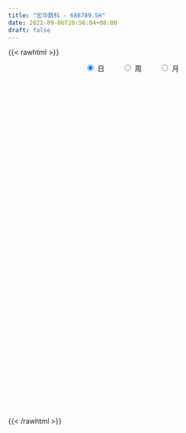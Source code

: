 ```yaml
---
title: "宏华数科 - 688789.SH"
date: 2022-09-06T20:56:04+08:00
draft: false
---
```

{{< rawhtml >}}
    <div style="text-align: center">
        <label style="padding: 1rem;"><input style="margin-right: .5rem" type="radio" name="period" value="D" checked onclick="period_change(this)">日</label>
        <label style="padding: 1rem;"><input style="margin-right: .5rem" type="radio" name="period" value="W" onclick="period_change(this)">周</label>
        <label style="padding: 1rem;"><input style="margin-right: .5rem" type="radio" name="period" value="M" onclick="period_change(this)">月</label>
    </div>
    <div id="chart" style="height: 700px;"></div> 
    <script type="text/javascript">
        const D_v = [128250.16,51802.09,30630.41,26625.49,19262.45,15544.51,17381.68,13602.27,8179.8,8929.02,8751.57,14939.7,10246.26,8905.0,8964.46,8317.22,7801.05,8973.92,8270.26,4802.23,7146.13,5305.58,7779.39,6705.02,4969.37,4316.15,5184.62,2848.93,5425.31,3551.91,2256.63,3831.51,3611.02,3700.34,3376.79,2191.85,4732.02,5009.94,2779.07,3433.5,1437.6,2734.81,1282.25,4436.18,2681.19,2756.46,3616.98,2763.8,2582.44,1617.88,1066.24,1539.66,1263.31,2581.6,1342.87,1277.7,1273.04,1572.34,2569.36,1194.12,1326.83,2703.36,3714.14,2338.25,2229.81,2330.74,1456.94,3145.63,2258.9,1551.02,1295.04,1671.75,1756.52,2705.11,1711.09,5829.51,2944.21,2188.9,1823.67,2413.7,1984.28,2064.55,1357.39,946.59,3784.31,2355.29,1642.57,2531.38,1547.92,3834.34,2776.01,2036.57,2104.83,3069.9,2637.58,2936.98,2961.56,2956.24,3490.44,3913.39,3610.81,4077.59,2588.34,1635.9,1634.0,1394.01,2122.9,3091.77,4252.18,2696.52,1091.46,1197.39,2036.45,1353.22,1244.65,2233.39,1163.65,1839.05,1630.61,2150.07,2833.74,4313.29,2086.27,3260.11,7106.99,4009.86,3414.66,2202.12,1877.39,1722.29,2009.52,1981.88,2405.18,1973.83,1396.33,1257.35,781.76,1533.76,1220.17,3782.42,2524.31,4536.24,7958.05,3536.61,3877.61,2089.23,4540.21,3589.77,1401.42,1761.45,1727.33,2478.11,3308.01,2973.05,3405.6,3304.64,1385.56,4182.44,3983.16,3752.42,3317.12,2152.73,2982.63,1436.47,1130.81,1927.48,2570.14,3500.31,2721.96,2441.79,1991.41,2227.31,3980.56,3847.04,5447.86,3405.52,2906.93,1061.85,1636.76,4026.77,1572.93,2268.79,1837.09,3229.25,2587.09,2767.7,2440.68,2116.06,897.44,1920.74,1567.77,3436.17,2783.85,2861.5,3904.33,4190.14,3235.91,4461.62,3880.55,1302.67,5118.1,4250.44,1490.93,3474.19,3714.01,2370.5,1433.97,2665.34,1479.75,2235.83,1488.91,1030.19,1637.67,795.49,2485.54,2007.72,1052.55,2838.14,3543.74,2765.03,3927.99,2031.12,1580.18,1347.88,3686.35,2268.59,2139.77,2727.83,2072.34,1387.05,1882.82,1774.14,4794.45,6708.06,5076.4,2571.69,3318.67,2836.82,2675.33,1509.35,2708.7,1555.55,4938.7,3657.37,3754.33,2999.06,3523.4,2048.66,3827.67,4125.49,6208.68,3129.13,2651.41,2759.16,2308.73,2075.06,3477.78,3228.53,3636.19,3578.57,3553.33,1906.44,2268.79,4153.24,2422.4,1852.77,4767.75,3669.36,2640.52,5274.61,4576.77,3088.64,5046.55,5335.57,4267.6,2895.87,5758.06,5586.24,3640.38,1850.63,2040.15,1822.74,1178.12,3680.97,1675.15]
const D_histogram = [0.0,0.5143703704,1.4117081777,3.6181868794,4.5984696813,6.105729471,7.6193390431,7.9546781444,8.013568569,7.6480910518,8.2659906465,6.8452600976,5.0882292706,3.7586876819,2.2483148895,2.5940370904,3.6649113722,3.5820575681,3.3389493056,2.3680976007,2.0798032632,1.9540029258,0.6552003202,0.5876265144,0.1854532577,0.2368633233,-0.9105958559,-2.4268912412,-4.2208123165,-5.5381660249,-6.3117628621,-7.2135474378,-6.5339691313,-6.5872490341,-5.5504396395,-5.0744088651,-5.0085625226,-3.9359164586,-3.4179940858,-3.1803297999,-3.377530295,-3.4138069681,-3.4678107716,-2.3160369401,-1.3417352717,0.019593068,0.5712169969,-0.1104976049,-1.1303960528,-1.6137987682,-1.9712336484,-2.2277605159,-1.9691931796,-0.6610234489,-0.4551357055,-0.7271689396,-1.6982889783,-2.6909584674,-2.802952725,-2.9218654798,-3.364073341,-3.4605063875,-3.4102350683,-3.4300772641,-2.3937252009,-1.0626926841,-0.510951177,0.7147866124,1.4323585257,1.8479768699,1.9921777091,1.421920176,0.929561106,-0.0518765399,-0.6584119999,1.1533473064,2.2727926511,2.8165881382,2.9640130381,3.6258158359,3.5191779313,3.830209088,3.8132062076,3.5285531843,4.5974150945,5.4212977857,5.3040981182,5.9312718878,5.5337765445,4.0759612245,3.4565864688,2.4147392072,1.5707445012,1.4032411604,2.0788704945,1.9817662455,2.2024509335,1.8731043029,0.8450528417,-0.2626423749,-2.4426621507,-4.3982856571,-5.2813015273,-5.8357526874,-6.1897629938,-6.2533727649,-5.7695716079,-5.0314567183,-4.2856128468,-4.0167224255,-3.6471139552,-2.6759702539,-2.2245716155,-1.7569621267,-1.5881562214,-1.3865876153,-1.9166423656,-2.4825455978,-2.8594574055,-2.7451075137,-2.537647588,-2.7293869132,-3.0248764439,-3.0375401532,-2.9272502297,-3.2189139677,-2.9453585081,-2.4783241599,-2.2132653594,-1.755628468,-1.1092076337,-0.9571979385,-1.2216944274,-0.8952258724,-1.0558186594,-1.2479383211,-1.3715980398,-1.6801415058,-1.802488708,-2.7025442934,-3.2836619473,-3.3671903156,-2.5881650739,-1.9843812515,-1.2444242941,-0.2897823763,0.9976490172,1.5496012875,2.0312144982,2.4254623307,2.7700266497,4.1994958755,4.6028490017,4.6613544964,4.5372501232,5.0096117028,5.1310541007,4.4611870871,3.1888258652,1.741853988,0.740421869,0.0690545943,-1.0406939343,-1.6601175277,-2.2652591443,-3.0300564647,-3.4260900785,-2.4468874927,-2.1358668264,-1.8160202599,-1.6947225897,-1.451478641,-1.44756895,-1.303395498,-1.055472894,-0.78119298,-0.2783523475,0.0082540179,0.2948954288,1.2008462177,1.4766257578,1.5948744749,1.409270038,1.3907311616,1.2609186491,1.2312190008,1.1902667271,1.3318720911,1.3260006573,1.2951786203,1.2301510276,1.0951495448,0.4071385231,-0.4793921755,-0.904164043,-0.8645767185,-0.4153418815,-0.4952101636,-0.3436281369,0.0645603317,1.2578744446,2.3864716415,3.1208093307,4.1616725108,4.2974028918,4.369655845,4.0354637467,4.2640490051,4.1159328691,3.2731565731,2.0904125374,1.1711022838,0.6787716852,-0.0519993985,0.1623887222,0.880356252,1.4505647574,2.5331400045,2.9170679201,2.1158210751,1.4621521156,0.3020356402,0.1928766041,0.0757200227,-0.4029646353,-0.9794897703,-1.4591637676,-1.7864828279,-1.583539942,-1.5173084208,-1.6650521517,-1.7911435437,-2.2969371837,-2.1684924813,-2.5792390986,-2.7580796227,-3.1345598338,-3.2966065618,-2.8889600951,-2.5908550075,-1.9129195866,-1.2635796151,-0.0640743749,0.4187833503,0.2519713828,-0.045198332,-0.0197430411,0.1555838121,0.0942988776,0.6707507249,1.6260253,2.183576592,2.5814443305,2.6029579276,2.2309099075,1.8531564739,2.031132234,1.6008822474,1.056564539,0.1139656209,-0.3092521534,-0.2506623482,0.1061386962,0.6972771265,0.9923684231,1.2705197083,1.54546529,0.8387338753,0.0885492748,-0.9241628006,-1.3365751952,-1.1361910713,-0.7261969216,-0.0770253621,0.266368117,0.5073493106,0.743741797,1.550293455,1.5579682824,1.5293909897,0.9815169534,0.1652736437,-0.4417234611,-0.9268621883,-1.355941413]
const D_fast = [0.0,0.642962963,1.8932278147,5.0042532363,7.1341534585,10.1678456159,13.5862899488,15.9102985862,17.9725811531,19.5191263988,22.2035236552,22.4941081306,22.0091346213,21.6192649531,20.6709708831,21.6652023566,23.6523044814,24.4649650694,25.0565941333,24.6777668285,24.9094233068,25.2721237008,24.1371211754,24.2164539981,23.8606440559,23.9712699523,22.5961618091,20.4731436135,17.624019459,14.9221242444,12.5705866918,9.8654152566,8.9115012802,7.2114091189,6.8606086037,6.0680371618,4.8817428736,4.970409823,4.6338336743,4.0764155102,3.0348324414,2.1451040263,1.2241475298,1.7969121263,2.4357799768,3.8020065835,4.4964347617,3.7870957587,2.4845982975,1.5977458901,0.7475025978,-0.0659643988,-0.2996953573,0.8432185112,0.9353223282,0.4814968592,-0.914195424,-2.57960453,-3.3923369688,-4.2417160936,-5.52494229,-6.4865019334,-7.2887893814,-8.1661508932,-7.7282301302,-6.6628707844,-6.2388670716,-4.834432629,-3.7587710843,-2.8811585226,-2.2389132561,-2.4536907452,-2.7136595388,-3.7080663196,-4.4792047795,-2.3791086467,-0.6914651392,0.5564773825,1.4449055418,3.0131622987,3.7863188768,5.0549023056,5.991200977,6.5886862498,8.8069019336,10.9861090713,12.1949339333,14.3049256749,15.2908744677,14.8520494538,15.0968213153,14.6586588556,14.2073502748,14.3906572241,15.5860041818,15.9843414941,16.7556389156,16.8945683607,16.0777801099,14.9044242996,12.1137389861,9.0585440654,6.8552028135,4.8418134814,2.9403624266,1.3134094643,0.3548177193,-0.1649315706,-0.4904909109,-1.2257810959,-1.7679511144,-1.4657999766,-1.5705442421,-1.542175285,-1.770408435,-1.9154867327,-2.9247020745,-4.111241706,-5.2030178652,-5.7749448518,-6.201896823,-7.0759828766,-8.1276915183,-8.8997402658,-9.5212628998,-10.6176551298,-11.0804392971,-11.2329859889,-11.5212435282,-11.5025137538,-11.133394828,-11.2206846174,-11.7906047132,-11.6879426262,-12.1124900781,-12.6165943201,-13.0831535487,-13.8117323912,-14.3847017704,-15.9603934291,-17.3624265699,-18.287752517,-18.1557685438,-18.0480800343,-17.6192291505,-16.7370328266,-15.2001891789,-14.2608365867,-13.2714197514,-12.2708063363,-11.2337353548,-8.7543921601,-7.2003267835,-5.9764826648,-4.9662745071,-3.2415100018,-1.8373040788,-1.3918743206,-1.8670290761,-2.8785374564,-3.6948641081,-4.3489677343,-5.7188897464,-6.7533427218,-7.9247991245,-9.447110561,-10.6996666944,-10.3321859819,-10.5551320221,-10.6892905206,-10.9916734978,-11.1112992094,-11.4692817559,-11.6509571783,-11.6669027979,-11.5879211289,-11.1546685833,-10.8659987133,-10.5056334452,-9.2994711019,-8.6545351224,-8.1375677866,-7.970854714,-7.6417107999,-7.4562936502,-7.1781885483,-6.9215741402,-6.4470007534,-6.1213720229,-5.8283994048,-5.5858892407,-5.4471033373,-6.0333297282,-7.0397084706,-7.6905213489,-7.867078204,-7.5216788374,-7.7253496603,-7.6596746679,-7.2353461164,-5.7275633924,-4.002348285,-2.4878082632,-0.4065269553,0.8035541486,1.9682210631,2.6428949014,3.9374924111,4.8183594924,4.7938723396,4.1337314383,3.5071967557,3.1845590783,2.440788145,2.6957734463,3.6338300391,4.5666797339,6.2825399821,7.3957348777,7.1234433015,6.8353123708,5.7507048056,5.6897649205,5.5915383447,5.0121125279,4.1907149503,3.3462500111,2.5723102439,2.3793681442,2.0662725602,1.5022657915,0.9283885135,-0.1516394224,-0.5653178403,-1.6208742322,-2.489234662,-3.6493548316,-4.6355532001,-4.9501467571,-5.2997554214,-5.1000498971,-4.7666048294,-3.5831181829,-2.9955646201,-3.099383742,-3.4078530398,-3.3873335091,-3.173110703,-3.210820918,-2.4666813895,-1.1049004894,-0.0014550494,1.0417737718,1.7140268508,1.8997063075,1.9852419924,2.671000811,2.6409713862,2.3607948126,1.4466872997,0.9461564871,0.9420807052,1.3254164237,2.0908741356,2.6340575379,3.2298387502,3.8911506544,3.3941027086,2.6660554268,1.4223026512,0.6757464579,0.592082814,0.8205277332,1.4504429522,1.8604284606,2.2282469818,2.6505749174,3.8446999391,4.2418668372,4.5956372919,4.2931424939,3.5182175952,2.8007896251,2.0839353508,1.3158707729]
const D_slow = [0.0,0.1285925926,0.481519637,1.3860663569,2.5356837772,4.0621161449,5.9669509057,7.9556204418,9.9590125841,11.871035347,13.9375330086,15.648848033,16.9209053507,17.8605772712,18.4226559936,19.0711652662,19.9873931092,20.8829075012,21.7176448277,22.3096692278,22.8296200436,23.3181207751,23.4819208551,23.6288274837,23.6751907982,23.734406629,23.506757665,22.9000348547,21.8448317756,20.4602902693,18.8823495538,17.0789626944,15.4454704115,13.798658153,12.4110482431,11.1424460269,9.8903053962,8.9063262816,8.0518277601,7.2567453101,6.4123627364,5.5589109944,4.6919583015,4.1129490664,3.7775152485,3.7824135155,3.9252177647,3.8975933635,3.6149943503,3.2115446583,2.7187362462,2.1617961172,1.6694978223,1.5042419601,1.3904580337,1.2086657988,0.7840935542,0.1113539374,-0.5893842439,-1.3198506138,-2.160868949,-3.0259955459,-3.878554313,-4.736073629,-5.3345049293,-5.6001781003,-5.7279158945,-5.5492192414,-5.19112961,-4.7291353925,-4.2310909653,-3.8756109212,-3.6432206448,-3.6561897797,-3.8207927797,-3.5324559531,-2.9642577903,-2.2601107558,-1.5191074962,-0.6126535373,0.2671409456,1.2246932176,2.1779947695,3.0601330655,4.2094868391,5.5648112856,6.8908358151,8.3736537871,9.7570979232,10.7760882293,11.6402348465,12.2439196483,12.6366057736,12.9874160637,13.5071336873,14.0025752487,14.5531879821,15.0214640578,15.2327272682,15.1670666745,14.5564011368,13.4568297225,12.1365043407,10.6775661689,9.1301254204,7.5667822292,6.1243893272,4.8665251476,3.7951219359,2.7909413296,1.8791628408,1.2101702773,0.6540273734,0.2147868417,-0.1822522136,-0.5288991174,-1.0080597088,-1.6286961083,-2.3435604596,-3.0298373381,-3.6642492351,-4.3465959634,-5.1028150744,-5.8622001126,-6.5940126701,-7.398741162,-8.135080789,-8.754661829,-9.3079781688,-9.7468852858,-10.0241871943,-10.2634866789,-10.5689102857,-10.7927167538,-11.0566714187,-11.368655999,-11.7115555089,-12.1315908854,-12.5822130624,-13.2578491357,-14.0787646225,-14.9205622014,-15.5676034699,-16.0636987828,-16.3748048563,-16.4472504504,-16.1978381961,-15.8104378742,-15.3026342497,-14.696268667,-14.0037620045,-12.9538880357,-11.8031757852,-10.6378371611,-9.5035246303,-8.2511217046,-6.9683581795,-5.8530614077,-5.0558549414,-4.6203914444,-4.4352859771,-4.4180223286,-4.6781958121,-5.0932251941,-5.6595399801,-6.4170540963,-7.2735766159,-7.8852984891,-8.4192651957,-8.8732702607,-9.2969509081,-9.6598205684,-10.0217128059,-10.3475616804,-10.6114299039,-10.8067281489,-10.8763162358,-10.8742527313,-10.8005288741,-10.5003173196,-10.1311608802,-9.7324422615,-9.380124752,-9.0324419616,-8.7172122993,-8.4094075491,-8.1118408673,-7.7788728445,-7.4473726802,-7.1235780251,-6.8160402682,-6.542252882,-6.4404682513,-6.5603162951,-6.7863573059,-7.0025014855,-7.1063369559,-7.2301394968,-7.316046531,-7.2999064481,-6.9854378369,-6.3888199266,-5.6086175939,-4.5681994662,-3.4938487432,-2.401434782,-1.3925688453,-0.326556594,0.7024266233,1.5207157665,2.0433189009,2.3360944718,2.5057873931,2.4927875435,2.5333847241,2.7534737871,3.1161149764,3.7493999776,4.4786669576,5.0076222264,5.3731602553,5.4486691653,5.4968883164,5.515818322,5.4150771632,5.1702047206,4.8054137787,4.3587930718,3.9629080862,3.583580981,3.1673179431,2.7195320572,2.1452977613,1.603174641,0.9583648663,0.2688449606,-0.5147949978,-1.3389466383,-2.061186662,-2.7089004139,-3.1871303105,-3.5030252143,-3.519043808,-3.4143479704,-3.3513551248,-3.3626547078,-3.367590468,-3.328694515,-3.3051197956,-3.1374321144,-2.7309257894,-2.1850316414,-1.5396705588,-0.8889310768,-0.3312036,0.1320855185,0.639868577,1.0400891389,1.3042302736,1.3327216788,1.2554086405,1.1927430534,1.2192777275,1.3935970091,1.6416891149,1.9593190419,2.3456853644,2.5553688333,2.577506152,2.3464654518,2.012321653,1.7282738852,1.5467246548,1.5274683143,1.5940603436,1.7208976712,1.9068331204,2.2944064842,2.6838985548,3.0662463022,3.3116255406,3.3529439515,3.2425130862,3.0107975391,2.6718121859]
const D_data = [['2021-07-08', 150.0, 165.5, 150.0, 183.0],['2021-07-09', 161.0, 173.56, 156.11, 175.66],['2021-07-12', 178.0, 183.01, 171.11, 183.01],['2021-07-13', 185.0, 210.0, 185.0, 214.0],['2021-07-14', 211.0, 206.86, 200.12, 217.2],['2021-07-15', 205.5, 224.99, 205.5, 225.98],['2021-07-16', 228.0, 239.5, 223.0, 256.88],['2021-07-19', 244.0, 237.0, 223.01, 247.7],['2021-07-20', 235.0, 242.3, 227.51, 244.13],['2021-07-21', 242.0, 244.0, 235.38, 249.25],['2021-07-22', 242.0, 265.25, 242.0, 265.25],['2021-07-23', 265.0, 245.7, 233.5, 265.0],['2021-07-26', 241.58, 239.98, 227.37, 246.98],['2021-07-27', 242.18, 243.0, 238.0, 263.0],['2021-07-28', 242.0, 238.03, 223.5, 245.99],['2021-07-29', 236.0, 262.76, 236.0, 263.0],['2021-07-30', 257.16, 281.0, 252.56, 286.0],['2021-08-02', 280.8, 275.05, 262.0, 280.8],['2021-08-03', 270.19, 277.98, 264.13, 298.7],['2021-08-04', 270.98, 271.0, 266.02, 283.63],['2021-08-05', 268.0, 281.15, 267.0, 299.55],['2021-08-06', 283.0, 286.98, 279.33, 297.5],['2021-08-09', 288.0, 272.8, 258.32, 288.0],['2021-08-10', 274.62, 288.39, 273.0, 295.88],['2021-08-11', 293.0, 286.61, 273.65, 293.0],['2021-08-12', 284.99, 294.9, 273.42, 296.0],['2021-08-13', 290.1, 280.0, 279.0, 298.99],['2021-08-16', 283.0, 270.12, 268.0, 283.0],['2021-08-17', 266.11, 258.18, 251.9, 273.57],['2021-08-18', 258.18, 254.81, 249.0, 265.9],['2021-08-19', 253.6, 254.0, 248.58, 262.72],['2021-08-20', 251.0, 244.98, 241.0, 258.79],['2021-08-23', 243.89, 261.0, 243.89, 263.7],['2021-08-24', 261.2, 250.33, 248.0, 261.2],['2021-08-25', 246.58, 263.66, 246.58, 265.35],['2021-08-26', 261.2, 258.15, 256.0, 263.93],['2021-08-27', 258.69, 251.93, 244.0, 260.87],['2021-08-30', 257.0, 265.39, 243.0, 267.64],['2021-08-31', 260.98, 261.01, 249.0, 265.0],['2021-09-01', 258.19, 257.99, 243.68, 260.78],['2021-09-02', 250.25, 250.99, 248.5, 255.08],['2021-09-03', 245.78, 250.5, 240.0, 257.79],['2021-09-06', 247.0, 248.0, 245.0, 251.58],['2021-09-07', 246.55, 264.4, 244.0, 265.0],['2021-09-08', 261.0, 267.04, 260.51, 268.0],['2021-09-09', 266.66, 278.24, 266.66, 280.0],['2021-09-10', 275.08, 274.07, 265.98, 276.0],['2021-09-13', 272.5, 259.0, 254.0, 273.95],['2021-09-14', 255.8, 250.18, 250.18, 262.56],['2021-09-15', 252.5, 252.21, 246.9, 259.01],['2021-09-16', 250.81, 250.49, 248.55, 254.5],['2021-09-17', 247.02, 248.75, 247.02, 255.0],['2021-09-22', 246.5, 253.8, 246.11, 259.98],['2021-09-23', 252.79, 270.38, 252.79, 276.64],['2021-09-24', 269.42, 260.43, 260.43, 269.42],['2021-09-27', 260.23, 253.97, 246.22, 264.98],['2021-09-28', 247.0, 241.0, 240.5, 253.54],['2021-09-29', 237.0, 233.7, 220.18, 241.0],['2021-09-30', 228.0, 239.5, 226.06, 239.5],['2021-10-08', 240.5, 236.35, 233.25, 243.0],['2021-10-11', 233.8, 228.0, 227.0, 240.0],['2021-10-12', 227.0, 227.76, 216.03, 231.99],['2021-10-13', 228.55, 226.22, 218.52, 246.55],['2021-10-14', 226.55, 222.06, 218.2, 229.4],['2021-10-15', 220.1, 235.0, 218.64, 241.99],['2021-10-18', 245.9, 242.95, 236.54, 245.9],['2021-10-19', 242.34, 236.85, 234.2, 245.29],['2021-10-20', 236.88, 249.4, 224.0, 251.97],['2021-10-21', 245.1, 248.4, 241.51, 251.88],['2021-10-22', 245.31, 248.3, 238.27, 251.75],['2021-10-25', 247.69, 247.32, 240.0, 252.0],['2021-10-26', 246.7, 238.0, 233.67, 246.7],['2021-10-27', 237.65, 236.5, 230.96, 238.88],['2021-10-28', 236.88, 226.2, 220.08, 240.88],['2021-10-29', 222.28, 225.77, 221.55, 229.77],['2021-11-01', 231.0, 259.03, 231.0, 264.46],['2021-11-02', 256.8, 259.22, 252.0, 269.0],['2021-11-03', 268.99, 258.19, 249.0, 268.99],['2021-11-04', 265.0, 257.15, 254.0, 265.0],['2021-11-05', 256.1, 268.29, 255.4, 270.0],['2021-11-08', 268.29, 263.01, 260.01, 275.6],['2021-11-09', 265.88, 271.86, 264.25, 281.8],['2021-11-10', 268.98, 271.86, 266.35, 274.99],['2021-11-11', 267.98, 271.01, 266.0, 274.0],['2021-11-12', 272.98, 293.89, 271.2, 299.0],['2021-11-15', 290.0, 300.68, 288.0, 303.2],['2021-11-16', 305.0, 296.0, 293.28, 306.0],['2021-11-17', 299.8, 312.32, 296.19, 313.96],['2021-11-18', 310.32, 306.0, 303.37, 315.0],['2021-11-19', 304.0, 293.0, 284.86, 310.98],['2021-11-22', 295.5, 302.5, 295.5, 309.8],['2021-11-23', 304.01, 296.76, 294.76, 306.91],['2021-11-24', 300.88, 297.5, 296.61, 311.66],['2021-11-25', 307.0, 306.26, 301.01, 318.0],['2021-11-26', 308.97, 321.5, 301.63, 323.85],['2021-11-29', 323.03, 316.98, 310.68, 323.03],['2021-11-30', 322.98, 325.02, 316.16, 331.87],['2021-12-01', 321.44, 321.58, 316.0, 329.05],['2021-12-02', 318.51, 312.39, 311.81, 324.35],['2021-12-03', 318.6, 308.0, 301.61, 318.6],['2021-12-06', 310.96, 286.67, 286.2, 310.96],['2021-12-07', 291.19, 277.51, 273.0, 294.89],['2021-12-08', 280.0, 281.19, 275.0, 284.6],['2021-12-09', 283.52, 278.57, 274.3, 283.52],['2021-12-10', 278.57, 275.2, 273.0, 281.48],['2021-12-13', 271.91, 273.9, 270.55, 277.92],['2021-12-14', 272.69, 278.05, 270.61, 279.38],['2021-12-15', 281.48, 281.0, 275.02, 291.3],['2021-12-16', 278.88, 282.0, 273.5, 288.99],['2021-12-17', 280.59, 275.91, 275.91, 289.88],['2021-12-20', 274.0, 276.16, 274.0, 283.0],['2021-12-21', 277.12, 285.02, 273.27, 285.42],['2021-12-22', 280.2, 280.53, 277.37, 284.9],['2021-12-23', 277.69, 281.69, 275.31, 286.8],['2021-12-24', 281.69, 278.33, 271.1, 282.1],['2021-12-27', 275.0, 278.5, 261.63, 280.8],['2021-12-28', 278.87, 267.0, 266.68, 280.59],['2021-12-29', 269.0, 261.62, 260.0, 269.0],['2021-12-30', 261.99, 259.0, 256.68, 264.49],['2021-12-31', 260.31, 261.81, 254.22, 264.52],['2022-01-04', 260.2, 261.25, 248.16, 261.9],['2022-01-05', 257.01, 253.6, 243.97, 258.79],['2022-01-06', 253.0, 247.99, 246.22, 255.91],['2022-01-07', 248.0, 247.48, 242.02, 256.0],['2022-01-10', 244.48, 246.0, 227.56, 250.0],['2022-01-11', 244.86, 237.0, 236.17, 254.83],['2022-01-12', 240.36, 240.45, 236.0, 245.49],['2022-01-13', 240.0, 241.5, 236.37, 244.98],['2022-01-14', 243.05, 237.78, 234.2, 243.05],['2022-01-17', 236.16, 239.2, 233.9, 245.0],['2022-01-18', 236.01, 242.0, 236.01, 247.29],['2022-01-19', 243.91, 235.69, 233.98, 244.61],['2022-01-20', 239.78, 227.8, 226.52, 239.78],['2022-01-21', 221.52, 233.0, 216.89, 234.08],['2022-01-24', 227.66, 225.0, 222.1, 234.88],['2022-01-25', 223.03, 221.12, 220.78, 227.75],['2022-01-26', 220.32, 218.42, 217.5, 224.0],['2022-01-27', 222.0, 212.0, 210.0, 222.0],['2022-01-28', 212.0, 210.0, 207.16, 216.24],['2022-02-07', 216.7, 193.82, 192.51, 216.7],['2022-02-08', 195.09, 189.44, 185.11, 196.0],['2022-02-09', 190.71, 189.13, 180.08, 194.6],['2022-02-10', 192.0, 197.26, 190.12, 202.0],['2022-02-11', 198.84, 194.72, 192.0, 202.0],['2022-02-14', 192.84, 196.46, 187.47, 202.2],['2022-02-15', 199.97, 200.79, 193.21, 200.84],['2022-02-16', 196.5, 209.0, 196.5, 215.6],['2022-02-17', 207.9, 203.51, 200.99, 209.27],['2022-02-18', 203.69, 204.65, 197.15, 206.02],['2022-02-21', 205.65, 205.58, 195.26, 205.93],['2022-02-22', 205.58, 207.0, 199.21, 207.58],['2022-02-23', 206.31, 226.29, 206.31, 229.36],['2022-02-24', 233.08, 220.17, 212.08, 233.08],['2022-02-25', 220.17, 219.22, 214.01, 224.77],['2022-02-28', 220.0, 219.01, 212.6, 223.97],['2022-03-01', 213.43, 230.0, 213.43, 231.64],['2022-03-02', 230.0, 230.2, 224.07, 230.91],['2022-03-03', 232.99, 221.73, 218.38, 237.99],['2022-03-04', 221.58, 211.2, 209.13, 229.34],['2022-03-07', 211.0, 202.92, 197.98, 215.04],['2022-03-08', 202.5, 202.21, 200.41, 209.49],['2022-03-09', 207.0, 201.5, 192.02, 207.3],['2022-03-10', 205.85, 190.13, 189.67, 208.39],['2022-03-11', 190.13, 189.8, 183.97, 191.99],['2022-03-14', 190.38, 184.31, 184.02, 190.38],['2022-03-15', 184.31, 175.6, 175.0, 186.45],['2022-03-16', 178.9, 173.5, 164.0, 179.98],['2022-03-17', 175.0, 188.88, 170.21, 188.88],['2022-03-18', 185.1, 181.0, 176.1, 186.52],['2022-03-21', 179.62, 180.0, 177.01, 185.78],['2022-03-22', 179.99, 176.0, 172.94, 179.99],['2022-03-23', 174.0, 175.9, 173.43, 182.8],['2022-03-24', 173.0, 171.0, 166.0, 178.0],['2022-03-25', 169.01, 170.6, 161.13, 170.6],['2022-03-28', 168.8, 170.52, 157.6, 170.52],['2022-03-29', 166.0, 170.0, 161.76, 170.0],['2022-03-30', 168.08, 173.0, 168.08, 179.0],['2022-03-31', 170.05, 170.77, 169.15, 174.91],['2022-04-01', 166.66, 170.9, 166.23, 172.0],['2022-04-06', 170.0, 180.98, 165.43, 190.29],['2022-04-07', 178.6, 175.89, 175.18, 181.0],['2022-04-08', 175.89, 174.8, 168.15, 181.0],['2022-04-11', 170.8, 170.65, 166.47, 172.5],['2022-04-12', 167.58, 172.0, 166.01, 172.97],['2022-04-13', 172.49, 170.0, 161.21, 173.0],['2022-04-14', 166.8, 170.6, 162.09, 170.6],['2022-04-15', 169.95, 170.06, 163.5, 170.06],['2022-04-18', 164.8, 172.5, 164.8, 173.45],['2022-04-19', 171.0, 171.0, 170.0, 174.02],['2022-04-20', 171.0, 170.6, 167.53, 172.93],['2022-04-21', 169.89, 169.93, 162.59, 169.93],['2022-04-22', 166.8, 168.49, 159.01, 168.49],['2022-04-25', 163.18, 159.0, 152.28, 165.0],['2022-04-26', 155.0, 151.28, 150.0, 156.0],['2022-04-27', 150.0, 152.0, 138.09, 152.98],['2022-04-28', 149.9, 155.08, 147.5, 160.2],['2022-04-29', 154.1, 160.02, 154.1, 162.7],['2022-05-05', 162.0, 153.0, 151.59, 167.0],['2022-05-06', 150.99, 154.72, 147.01, 155.38],['2022-05-09', 155.49, 158.3, 152.94, 158.3],['2022-05-10', 156.3, 172.0, 154.21, 173.49],['2022-05-11', 174.93, 178.0, 167.0, 184.38],['2022-05-12', 173.0, 179.47, 173.0, 182.87],['2022-05-13', 183.88, 190.33, 178.51, 191.85],['2022-05-16', 190.9, 185.0, 180.5, 195.0],['2022-05-17', 181.0, 187.83, 181.0, 189.0],['2022-05-18', 186.0, 185.13, 185.0, 190.31],['2022-05-19', 182.87, 195.11, 181.0, 196.48],['2022-05-20', 195.2, 194.0, 190.13, 197.62],['2022-05-23', 193.64, 185.73, 182.0, 193.64],['2022-05-24', 180.57, 178.38, 178.0, 185.36],['2022-05-25', 178.36, 177.6, 176.38, 180.36],['2022-05-26', 177.01, 180.21, 172.19, 183.99],['2022-05-27', 181.7, 174.51, 174.02, 183.99],['2022-05-30', 174.51, 185.36, 169.33, 190.0],['2022-05-31', 184.99, 195.0, 182.54, 197.0],['2022-06-01', 196.0, 198.0, 191.6, 199.54],['2022-06-02', 199.8, 211.0, 195.02, 212.5],['2022-06-06', 210.96, 209.0, 202.39, 222.95],['2022-06-07', 204.52, 195.71, 193.56, 207.52],['2022-06-08', 199.33, 195.79, 191.88, 201.88],['2022-06-09', 193.99, 186.0, 185.67, 194.01],['2022-06-10', 186.0, 196.71, 184.0, 197.86],['2022-06-13', 198.01, 196.89, 193.1, 199.04],['2022-06-14', 195.41, 191.39, 184.62, 195.41],['2022-06-15', 189.29, 187.5, 182.0, 192.0],['2022-06-16', 185.88, 185.58, 185.51, 190.33],['2022-06-17', 181.25, 184.65, 181.15, 188.9],['2022-06-20', 182.15, 190.2, 182.15, 190.98],['2022-06-21', 190.0, 188.51, 184.88, 194.49],['2022-06-22', 188.06, 184.81, 183.15, 193.5],['2022-06-23', 182.96, 183.37, 181.3, 185.41],['2022-06-24', 182.99, 175.6, 174.0, 186.3],['2022-06-27', 178.44, 181.0, 166.66, 181.0],['2022-06-28', 179.89, 171.75, 169.0, 183.84],['2022-06-29', 172.35, 171.0, 169.16, 174.5],['2022-06-30', 170.0, 164.63, 163.63, 171.15],['2022-07-01', 164.03, 163.14, 161.74, 168.35],['2022-07-04', 162.04, 168.22, 156.88, 169.63],['2022-07-05', 170.0, 166.22, 165.92, 171.63],['2022-07-06', 167.26, 171.4, 166.22, 177.5],['2022-07-07', 170.11, 172.89, 170.11, 174.6],['2022-07-08', 175.0, 183.77, 172.24, 190.53],['2022-07-11', 180.0, 179.0, 177.0, 186.75],['2022-07-12', 179.0, 171.5, 171.06, 179.0],['2022-07-13', 171.5, 168.21, 167.94, 172.92],['2022-07-14', 168.21, 171.01, 166.45, 173.8],['2022-07-15', 169.0, 173.01, 168.35, 176.3],['2022-07-18', 170.05, 169.98, 165.99, 175.05],['2022-07-19', 170.0, 179.22, 167.5, 184.47],['2022-07-20', 178.02, 188.63, 177.0, 191.0],['2022-07-21', 185.18, 188.93, 185.18, 194.01],['2022-07-22', 189.27, 191.17, 187.05, 192.7],['2022-07-25', 191.9, 189.5, 188.06, 195.3],['2022-07-26', 189.27, 185.47, 182.01, 194.0],['2022-07-27', 187.93, 184.99, 183.0, 187.95],['2022-07-28', 185.08, 193.03, 184.08, 195.27],['2022-07-29', 196.82, 186.3, 186.0, 196.82],['2022-08-01', 184.44, 183.46, 180.0, 185.45],['2022-08-02', 181.01, 175.09, 173.11, 181.99],['2022-08-03', 178.0, 178.0, 175.21, 184.78],['2022-08-04', 183.75, 183.0, 176.9, 184.58],['2022-08-05', 183.77, 187.98, 183.0, 188.39],['2022-08-08', 187.98, 194.0, 187.0, 196.7],['2022-08-09', 195.06, 193.59, 190.0, 198.2],['2022-08-10', 195.89, 196.1, 191.45, 197.55],['2022-08-11', 196.95, 199.0, 192.49, 199.3],['2022-08-12', 195.9, 186.83, 184.21, 198.97],['2022-08-15', 186.65, 183.07, 179.36, 186.65],['2022-08-16', 179.52, 175.01, 174.53, 183.21],['2022-08-17', 174.98, 178.07, 171.03, 179.23],['2022-08-18', 175.36, 184.45, 175.0, 185.48],['2022-08-19', 184.45, 188.22, 181.01, 191.11],['2022-08-22', 191.18, 193.99, 185.8, 195.88],['2022-08-23', 195.38, 193.15, 188.9, 195.99],['2022-08-24', 194.97, 194.0, 189.1, 195.0],['2022-08-25', 182.0, 196.0, 182.0, 197.43],['2022-08-26', 192.0, 207.2, 192.0, 208.5],['2022-08-29', 205.76, 201.0, 199.01, 207.0],['2022-08-30', 198.99, 202.14, 196.11, 205.02],['2022-08-31', 200.0, 195.53, 192.01, 201.99],['2022-09-01', 195.53, 189.4, 189.12, 196.59],['2022-09-02', 193.0, 188.52, 188.0, 193.27],['2022-09-05', 186.99, 186.98, 178.13, 191.38],['2022-09-06', 188.0, 184.69, 182.2, 188.0]]
const W_v = [180052.25,109444.54,54402.36,44233.99,34498.12,28954.55,17914.29,17612.02,15394.92,14773.06,9570.02,5187.78,6692.44,1194.12,12312.39,10743.23,9139.51,15199.99,10137.12,11911.5,12624.89,16258.61,13546.64,13557.38,6923.17,9016.77,12493.41,18611.02,10092.7,6189.37,22337.63,15498.24,12247.95,16261.4,13641.37,11850.7,14488.11,14458.92,7868.49,12861.81,9938.18,16975.73,8342.17,15636.33,11663.57,7188.09,8383.95,13848.06,12170.42,11910.8,20511.64,13387.63,15982.82,19942.38,13849.26,14943.32,16865.52,20627.09,23843.34,10532.02,5356.12]
const W_histogram = [0.0,4.2081367521,7.0111961818,10.6277534424,12.6692527725,12.7605648246,9.8062193418,7.7538633851,5.8219802339,5.6490517349,3.4547462174,2.4618893623,0.1874192888,-1.6368587451,-2.9647309343,-2.9701703061,-4.4262665426,-2.553848039,0.232689612,1.7550442659,4.2768302006,4.6027544727,2.2930981865,0.585890545,-0.5464264697,-2.4665163843,-4.6343304312,-6.5377344105,-7.8467479751,-9.8594619976,-11.6925879665,-11.6815630522,-10.1924994303,-9.2734992143,-9.5927233684,-9.8453419905,-10.1226396061,-9.6949485915,-8.5959642923,-7.6656296144,-6.6699974182,-6.1107702944,-5.6381593496,-2.6209816619,-0.1994467112,0.2442475333,2.9969664858,3.8051436544,3.4857944205,2.6606206333,1.3379804629,1.8815499518,1.5588037897,2.5520406565,2.8425056586,3.0887872681,3.1068211345,3.1358641647,4.2856904797,3.664585074,2.9053933232]
const W_fast = [0.0,5.2601709402,9.8160294153,16.0895250365,21.2983375597,24.579790818,24.0770001706,23.9631100602,23.4867219674,24.7260564022,23.3954374391,23.0180529245,20.7904376733,18.556944953,16.4878900303,15.739908082,13.1772452099,14.4112017037,17.2559117577,19.2170274781,22.8080209629,24.2846338532,22.5482521136,20.9875171084,19.7185934762,17.1818744656,13.8554778109,10.3176402289,7.0469396706,2.5693601486,-2.1869128119,-5.0962786606,-6.1553398963,-7.5547144839,-10.2721194801,-12.9860735998,-15.794031117,-17.7900772502,-18.8400840241,-19.8261567498,-20.4980239081,-21.4664893579,-22.4034182505,-20.0414859782,-17.6698127054,-17.1650565776,-13.6630960036,-11.9036329214,-11.3515335502,-11.511552179,-12.4996972338,-11.4857402569,-11.4187854715,-9.7875384406,-8.7864470238,-7.7679685974,-6.9732294473,-6.1602203759,-3.938971441,-3.6439305782,-3.6767739982]
const W_slow = [0.0,1.052034188,2.8048332335,5.4617715941,8.6290847872,11.8192259934,14.2707808288,16.2092466751,17.6647417336,19.0770046673,19.9406912216,20.5561635622,20.6030183844,20.1938036982,19.4526209646,18.7100783881,17.6035117524,16.9650497427,17.0232221457,17.4619832122,18.5311907623,19.6818793805,20.2551539271,20.4016265634,20.2650199459,19.6483908499,18.4898082421,16.8553746394,14.8936876457,12.4288221463,9.5056751546,6.5852843916,4.037159534,1.7187847304,-0.6793961117,-3.1407316093,-5.6713915108,-8.0951286587,-10.2441197318,-12.1605271354,-13.8280264899,-15.3557190635,-16.7652589009,-17.4205043164,-17.4703659942,-17.4093041108,-16.6600624894,-15.7087765758,-14.8373279707,-14.1721728124,-13.8376776966,-13.3672902087,-12.9775892613,-12.3395790971,-11.6289526825,-10.8567558654,-10.0800505818,-9.2960845406,-8.2246619207,-7.3085156522,-6.5821673214]
const W_data = [['2021-07-09', 150.0, 173.56, 150.0, 183.0],['2021-07-16', 178.0, 239.5, 171.11, 256.88],['2021-07-23', 244.0, 245.7, 223.01, 265.25],['2021-07-30', 241.58, 281.0, 223.5, 286.0],['2021-08-06', 280.8, 286.98, 262.0, 299.55],['2021-08-13', 288.0, 280.0, 258.32, 298.99],['2021-08-20', 283.0, 244.98, 241.0, 283.0],['2021-08-27', 243.89, 251.93, 243.89, 265.35],['2021-09-03', 257.0, 250.5, 240.0, 267.64],['2021-09-10', 247.0, 274.07, 244.0, 280.0],['2021-09-17', 272.5, 248.75, 246.9, 273.95],['2021-09-24', 246.5, 260.43, 246.11, 276.64],['2021-09-30', 260.23, 239.5, 220.18, 264.98],['2021-10-08', 240.5, 236.35, 233.25, 243.0],['2021-10-15', 233.8, 235.0, 216.03, 246.55],['2021-10-22', 245.9, 248.3, 224.0, 251.97],['2021-10-29', 247.69, 225.77, 220.08, 252.0],['2021-11-05', 231.0, 268.29, 231.0, 270.0],['2021-11-12', 268.29, 293.89, 260.01, 299.0],['2021-11-19', 290.0, 293.0, 284.86, 315.0],['2021-11-26', 295.5, 321.5, 294.76, 323.85],['2021-12-03', 323.03, 308.0, 301.61, 331.87],['2021-12-10', 310.96, 275.2, 273.0, 310.96],['2021-12-17', 271.91, 275.91, 270.55, 291.3],['2021-12-24', 274.0, 278.33, 271.1, 286.8],['2021-12-31', 275.0, 261.81, 254.22, 280.8],['2022-01-07', 260.2, 247.48, 242.02, 261.9],['2022-01-14', 244.48, 237.78, 227.56, 254.83],['2022-01-21', 236.16, 233.0, 216.89, 247.29],['2022-01-28', 227.66, 210.0, 207.16, 234.88],['2022-02-11', 216.7, 194.72, 180.08, 216.7],['2022-02-18', 192.84, 204.65, 187.47, 215.6],['2022-02-25', 205.65, 219.22, 195.26, 233.08],['2022-03-04', 220.0, 211.2, 209.13, 237.99],['2022-03-11', 211.0, 189.8, 183.97, 215.04],['2022-03-18', 190.38, 181.0, 164.0, 190.38],['2022-03-25', 179.62, 170.6, 161.13, 185.78],['2022-04-01', 168.8, 170.9, 157.6, 179.0],['2022-04-08', 170.0, 174.8, 165.43, 190.29],['2022-04-15', 170.8, 170.06, 161.21, 173.0],['2022-04-22', 164.8, 168.49, 159.01, 174.02],['2022-04-29', 163.18, 160.02, 138.09, 165.0],['2022-05-06', 162.0, 154.72, 147.01, 167.0],['2022-05-13', 155.49, 190.33, 152.94, 191.85],['2022-05-20', 190.9, 194.0, 180.5, 197.62],['2022-05-27', 193.64, 174.51, 172.19, 193.64],['2022-06-02', 174.51, 211.0, 169.33, 212.5],['2022-06-10', 210.96, 196.71, 184.0, 222.95],['2022-06-17', 198.01, 184.65, 181.15, 199.04],['2022-06-24', 182.15, 175.6, 174.0, 194.49],['2022-07-01', 178.44, 163.14, 161.74, 183.84],['2022-07-08', 162.04, 183.77, 156.88, 190.53],['2022-07-15', 180.0, 173.01, 166.45, 186.75],['2022-07-22', 170.05, 191.17, 165.99, 194.01],['2022-07-29', 191.9, 186.3, 182.01, 196.82],['2022-08-05', 184.44, 187.98, 173.11, 188.39],['2022-08-12', 187.98, 186.83, 184.21, 199.3],['2022-08-19', 186.65, 188.22, 171.03, 191.11],['2022-08-26', 191.18, 207.2, 182.0, 208.5],['2022-09-02', 205.76, 188.52, 188.0, 207.0],['2022-09-09', 186.99, 184.69, 178.13, 191.38]]
const M_v = [388133.14,106767.99,43829.21,33389.25,55772.04,53404.03,47386.5,53489.42,65658.14,49280.97,47323.42,59494.79,65998.91,83810.43,8356.98]
const M_histogram = [0.0,-1.2757150997,-3.3782438519,-5.3845842264,-0.0030676967,-0.640904247,-4.2891361297,-5.7418130197,-9.3826813526,-11.7902961099,-10.3534660382,-10.7292201205,-8.8758438971,-6.4961109219,-5.1772318288]
const M_fast = [0.0,-1.5946438746,-4.5417335898,-7.8942200209,-2.5134704154,-3.3115330275,-8.0320489426,-10.9201790875,-16.9067177585,-22.2619065434,-23.4134429812,-26.4715020936,-26.8370868444,-26.0813815997,-26.0568104638]
const M_slow = [0.0,-0.3189287749,-1.1634897379,-2.5096357945,-2.5104027187,-2.6706287804,-3.7429128129,-5.1783660678,-7.5240364059,-10.4716104334,-13.059976943,-15.7422819731,-17.9612429474,-19.5852706778,-20.879578635]
const M_data = [['2021-07-30', 150.0, 281.0, 150.0, 286.0],['2021-08-31', 280.8, 261.01, 241.0, 299.55],['2021-09-30', 258.19, 239.5, 220.18, 280.0],['2021-10-29', 240.5, 225.77, 216.03, 252.0],['2021-11-30', 231.0, 325.02, 231.0, 331.87],['2021-12-31', 321.44, 261.81, 254.22, 329.05],['2022-01-28', 260.2, 210.0, 207.16, 261.9],['2022-02-28', 216.7, 219.01, 180.08, 233.08],['2022-03-31', 213.43, 170.77, 157.6, 237.99],['2022-04-29', 166.66, 160.02, 138.09, 190.29],['2022-05-31', 162.0, 195.0, 147.01, 197.62],['2022-06-30', 196.0, 164.63, 163.63, 222.95],['2022-07-29', 164.03, 186.3, 156.88, 196.82],['2022-08-31', 184.44, 195.53, 171.03, 208.5],['2022-09-30', 195.53, 184.69, 178.13, 196.59]]
        const D_a = [null,null,null,null,null,null,null,null,null,null,265.25,null,null,null,223.5,null,null,null,null,null,299.55,null,null,null,null,null,null,null,null,null,null,241.0,null,null,null,null,null,null,null,null,null,null,null,null,null,280.0,null,null,null,null,null,null,null,null,null,null,null,null,null,null,null,216.03,null,null,null,null,null,null,null,null,null,null,null,null,null,null,null,null,null,null,null,null,null,null,null,null,null,null,null,null,null,null,null,null,null,null,331.87,null,null,null,null,null,null,null,null,270.55,null,null,null,289.88,null,null,null,null,null,null,null,null,null,null,null,null,null,null,227.56,null,null,null,null,null,247.29,null,null,null,null,null,null,null,null,null,null,180.08,null,null,null,null,null,null,null,null,null,null,null,null,null,null,null,237.99,null,null,null,null,null,null,null,null,164.0,null,null,null,null,182.8,null,null,null,null,null,null,null,null,null,null,null,null,null,null,null,null,null,null,null,null,null,null,138.09,null,null,null,null,null,null,null,null,null,null,null,null,null,null,null,null,null,null,null,null,null,null,null,222.95,null,null,null,null,null,null,null,null,null,null,null,null,null,null,null,null,null,null,null,156.88,null,null,null,null,null,null,null,null,null,null,null,null,null,null,null,null,null,null,null,null,null,null,null,null,null,null,null,199.3,null,null,null,171.03,null,null,null,null,null,null,208.5,null,null,null,null,null,null,null]
const W_a = [null,null,null,null,299.55,null,null,null,null,null,null,null,null,null,216.03,null,null,null,null,null,null,331.87,null,null,null,null,null,null,null,null,null,null,null,null,null,null,null,null,null,null,null,138.09,null,null,null,null,null,222.95,null,null,null,null,null,null,null,null,null,171.03,null,null,null]
const M_a = [null,null,null,null,331.87,null,null,null,null,138.09,null,null,null,null,null]
        const D_b = [[{ coord: ['2021-07-22', 265.25] }, { coord: ['2021-10-12', 241.0] }],[{ coord: ['2021-11-30', 289.88] }, { coord: ['2022-01-10', 270.55] }],[{ coord: ['2022-01-10', 237.99] }, { coord: ['2022-03-03', 227.56] }],[{ coord: ['2022-03-16', 182.8] }, { coord: ['2022-08-17', 164.0] }]]
const W_b = [[{ coord: ['2021-08-06', 299.55] }, { coord: ['2022-06-10', 216.03] }]]
const M_b = []
    </script>
{{< /rawhtml >}}